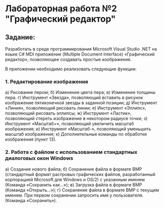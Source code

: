 # Лабораторная работа №2 "Графический редактор"
## Задание: 
Разработать в среде программирования Microsoft Visual Studio .NET на языке С# MDI приложение (Multiple Document Interface) «Графический редактор», позволяющее создавать простые изображения.

В приложении необходимо реализовать следующие функции:
### 1. Редактирование изображения
а)	Рисование пером;
б)	Изменение цвета пера;
в)	Изменение толщины пера.
г)	Инструмент «Звезда», позволяющий вставить в рисунок изображение пятиконечной звезды в заданной позиции;
д)	Инструмент «Линия», позволяющий рисовать линии;
е)	Инструмент «Эллипс», позволяющий рисовать эллипсы;
ж)	Инструмент «Ластик», позволяющий стереть изображение в некотором радиусе точки;
з)	Инструмент «Масштаб+», позволяющий увеличить масштаб изображения;
и)	Инструмент «Масштаб-», позволяющий уменьшить масштаб изображения;
к)	Дополнительные команды по обработке изображения (пункт 13).

### 2. Работа с файлом с использованием стандартных диалоговых окон Windows
а)	Создание нового файла;
б)	Сохранение файла в формате BMP (стандартный формат растровых графических файлов, разработанный корпорацией Microsoft для Windows и OS/2) с указанным именем (Команда «Сохранить как…»);
в)	Загрузка файла в формате BMP (Команда «Открыть…»);
г)	Сохранение файла в формате BMP с текущим именем. При первом сохранении запросить имя у пользователя. (Команда «Сохранить»).
